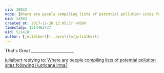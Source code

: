 ```yaml
---
cid: 18032
node: [Where are people compiling lists of potential pollution sites following Hurricane Irma?](../notes/stevie/09-14-2017/where-are-people-compiling-lists-of-potential-pollution-sites-following-hurricane-irma)
nid: 14893
created_at: 2017-12-28 12:05:37 +0000
timestamp: 1514462737
uid: 521410
author: [julialbert](../profile/julialbert)
---
```


That's Great
<a href="http://forskolinfuel-reviews.com/"><font color="WHITE">forskolin fuel reviews</font></a>


[julialbert](../profile/julialbert) replying to: [Where are people compiling lists of potential pollution sites following Hurricane Irma?](../notes/stevie/09-14-2017/where-are-people-compiling-lists-of-potential-pollution-sites-following-hurricane-irma)

